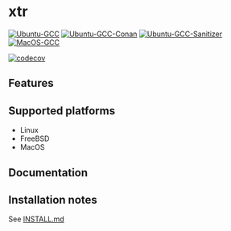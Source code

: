 # xtr

[![Ubuntu-GCC](https://github.com/choll/xtr/workflows/Ubuntu-GCC/badge.svg)](https://github.com/choll/xtr/actions?query=workflow%3AUbuntu-GCC)
[![Ubuntu-GCC-Conan](https://github.com/choll/xtr/workflows/Ubuntu-GCC-Conan/badge.svg)](https://github.com/choll/xtr/actions?query=workflow%3AUbuntu-GCC-Conan)
[![Ubuntu-GCC-Sanitizer](https://github.com/choll/xtr/workflows/Ubuntu-GCC-Sanitizer/badge.svg)](https://github.com/choll/xtr/actions?query=workflow%3AUbuntu-GCC-Sanitizer)
[![MacOS-GCC](https://github.com/choll/xtr/workflows/MacOS-GCC/badge.svg)](https://github.com/choll/xtr/actions?query=workflow%3AMacOS-GCC)

[![codecov](https://codecov.io/gh/choll/xtr/branch/master/graph/badge.svg?token=FDdI0ZM5tv)](https://codecov.io/gh/choll/xtr)

## Features

## Supported platforms

* Linux
* FreeBSD
* MacOS

## Documentation

## Installation notes

See [INSTALL.md](INSTALL.md)

